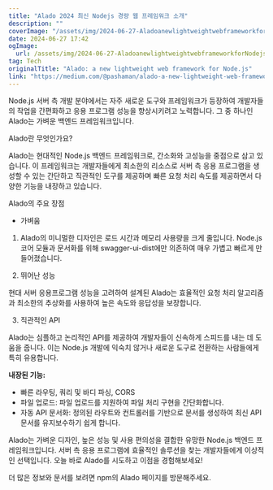 ```yaml
---
title: "Alado 2024 최신 Nodejs 경량 웹 프레임워크 소개"
description: ""
coverImage: "/assets/img/2024-06-27-AladoanewlightweightwebframeworkforNodejs_0.png"
date: 2024-06-27 17:42
ogImage: 
  url: /assets/img/2024-06-27-AladoanewlightweightwebframeworkforNodejs_0.png
tag: Tech
originalTitle: "Alado: a new lightweight web framework for Node.js"
link: "https://medium.com/@pashaman/alado-a-new-lightweight-web-framework-for-node-js-3e5efad0c7ea"
---
```



Node.js 서버 측 개발 분야에서는 자주 새로운 도구와 프레임워크가 등장하여 개발자들의 작업을 간편화하고 응용 프로그램 성능을 향상시키려고 노력합니다. 그 중 하나인 Alado는 가벼운 백엔드 프레임워크입니다. 

Alado란 무엇인가요?

Alado는 현대적인 Node.js 백엔드 프레임워크로, 간소화와 고성능을 중점으로 삼고 있습니다. 이 프레임워크는 개발자들에게 최소한의 리소스로 서버 측 응용 프로그램을 생성할 수 있는 간단하고 직관적인 도구를 제공하며 빠른 요청 처리 속도를 제공하면서 다양한 기능을 내장하고 있습니다.

Alado의 주요 장점

- 가벼움

<div class="content-ad"></div>

1. Alado의 미니멀한 디자인은 로드 시간과 메모리 사용량을 크게 줄입니다. Node.js 코어 모듈과 문서화를 위해 swagger-ui-dist에만 의존하여 매우 가볍고 빠르게 만들어졌습니다.

2. 뛰어난 성능

현대 서버 응용프로그램 성능을 고려하여 설계된 Alado는 효율적인 요청 처리 알고리즘과 최소한의 추상화를 사용하여 높은 속도와 응답성을 보장합니다.

3. 직관적인 API

<div class="content-ad"></div>

Alado는 심플하고 논리적인 API를 제공하여 개발자들이 신속하게 스피드를 내는 데 도움을 줍니다. 이는 Node.js 개발에 익숙치 않거나 새로운 도구로 전환하는 사람들에게 특히 유용합니다.

**내장된 기능:**

- 빠른 라우팅, 쿼리 및 바디 파싱, CORS
- 파일 업로드: 파일 업로드를 지원하여 파일 처리 구현을 간단화합니다.
- 자동 API 문서화: 정의된 라우트와 컨트롤러를 기반으로 문서를 생성하여 최신 API 문서를 유지보수하기 쉽게 합니다.

Alado는 가벼운 디자인, 높은 성능 및 사용 편의성을 결합한 유망한 Node.js 백엔드 프레임워크입니다. 서버 측 응용 프로그램에 효율적인 솔루션을 찾는 개발자들에게 이상적인 선택입니다. 오늘 바로 Alado를 시도하고 이점을 경험해보세요!

<div class="content-ad"></div>

더 많은 정보와 문서를 보려면 npm의 Alado 페이지를 방문해주세요.